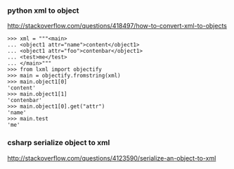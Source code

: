 ### python xml to object

http://stackoverflow.com/questions/418497/how-to-convert-xml-to-objects

```
>>> xml = """<main>
... <object1 attr="name">content</object1>
... <object1 attr="foo">contenbar</object1>
... <test>me</test>
... </main>"""
>>> from lxml import objectify
>>> main = objectify.fromstring(xml)
>>> main.object1[0]
'content'
>>> main.object1[1]
'contenbar'
>>> main.object1[0].get("attr")
'name'
>>> main.test
'me'
```

### csharp serialize object to xml
http://stackoverflow.com/questions/4123590/serialize-an-object-to-xml
